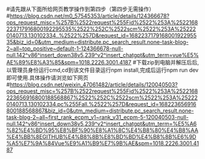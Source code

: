 #请先跟从下面所给网页教学操作到第四步（第四步无需操作）
#https://blog.csdn.net/m0_57545353/article/details/124366678?ops_request_misc=%257B%2522request%255Fid%2522%253A%2522168223717916800192295535%2522%252C%2522scm%2522%253A%252220140713.130102334..%2522%257D&request_id=168223717916800192295535&biz_id=0&utm_medium=distribute.pc_search_result.none-task-blog-2~all~top_positive~default-1-124366678-null-null.142^v86^insert_down38v5,239^v2^insert_chatgpt&utm_term=vue%E5%AE%89%E8%A3%85&spm=1018.2226.3001.4187
#下载zip到电脑并解压后后,以管理员身份运行cmd,cd到该文件目录运行npm install,完成后运行npm run dev即可使用.具体操作请浏览如下网页
#https://blog.csdn.net/weixin_47061482/article/details/120040503?ops_request_misc=%257B%2522request%255Fid%2522%253A%2522168223656916800188568867%2522%252C%2522scm%2522%253A%252220140713.130102334.pc%255Fall.%2522%257D&request_id=168223656916800188568867&biz_id=0&utm_medium=distribute.pc_search_result.none-task-blog-2~all~first_rank_ecpm_v1~rank_v31_ecpm-5-120040503-null-null.142^v86^insert_down38v5,239^v2^insert_chatgpt&utm_term=%E5%A6%82%E4%BD%95%E8%BF%90%E8%A1%8C%E4%B8%80%E4%B8%AA%E4%BB%8EGITHUB%E4%B8%8B%E8%BD%BD%E4%B8%8B%E6%9D%A5%E7%9A%84Vue%E9%A1%B9%E7%9B%AE&spm=1018.2226.3001.4187

